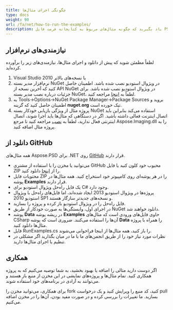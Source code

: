 ```yaml
---
title: چگونگی اجرای مثال‌ها
type: docs
weight: 90
url: /fa/net/how-to-run-the-examples/
description: یاد بگیرید که چگونه مثال‌های مربوط به کتابخانه فرمت فایل PSD که در GitHub میزبانی می‌شوند، اجرا کنید.
---
```


## **نیازمندی‌های نرم‌افزار**
لطفاً مطمئن شوید که پیش از دانلود و اجرای مثال‌ها، نیازمندی‌های زیر را برآورده کرده‌اید.

1. Visual Studio 2010 یا نسخه‌های بالاتر
1. نرم‌افزار مدیر بسته NuGet در ویژوال استودیو نصب شده باشد. اطمینان حاصل کنید که آخرین نسخه از API NuGet در ویژوال استودیو نصب شده باشد. برای جزئیات درباره نصب مدیر بسته NuGet، لطفاً به [اینجا](http://docs.nuget.org/ndocs/guides/install-nuget) مراجعه کنید.
1. به Tools->Options->NuGet Package Manager->Package Sources بروید و اطمینان حاصل کنید که گزینه **nuget.org** تیک خورده است.
1. پروژه مثال از ویژگی بازیابی خودکار بسته NuGet استفاده می‌کند بنابراین باید اتصال اینترنت فعالی داشته باشید. اگر در دستگاهی که مثال‌ها باید اجرا شوند، اتصال اینترنتی فعال ندارید، لطفاً به [نصب](/psd/fa/net/installation/) مراجعه کنید تا مرجع Aspose.Imaging.dll را به پروژه مثال اضافه کنید.
## **دانلود از GitHub**
همه مثال‌های Aspose.PSD برای .NET روی [GitHub](https://github.com/aspose-psd/Aspose.PSD-for-.NET) قرار دارند.

- می‌توانید یا مخزن را با استفاده از مشتری GitHub محبوب خود کلون کنید یا فایل ZIP را از [اینجا](https://github.com/aspose-psd/Aspose.PSD-for-.NET/archive/master.zip) دانلود کنید.
- محتویات فایل ZIP را در هر پوشه‌ای روی کامپیوتر خود استخراج کنید. همه مثال‌ها در پوشه **Examples** قرار دارند.
- یک فایل راه‌حل ویژوال استودیو برای C# وجود دارد.
- پروژه‌ها در ویژوال استودیو 2013 ایجاد شده‌اند، اما فایل‌های راه‌حل با ویژوال استودیو 2010 SP1 و نسخه‌های جدیدتر سازگار هستند.
- فایل راه‌حل را در ویژوال استودیو باز کرده و پروژه را بسازید.
- در اجرای اول، وابستگی‌ها به صورت خودکار از طریق NuGet دانلود خواهند شد.
- پوشه **Data** در ریشه پوشه **Examples** حاوی فایل‌های ورودی است که مثال‌های CSharp آن‌ها را استفاده می‌کنند. ضروری است که پوشه **Data** را همراه با پروژه مثال‌ها دانلود کنید.
- فایل RunExamples.cs را باز کنید، همه مثال‌ها از اینجا فراخوانی می‌شوند.
- نظرات مورد نیاز خود را از طریق انجمن‌های ما با ما در میان بگذارید اگر مشکلی در تنظیم یا اجرای مثال‌ها دارید.
## **همکاری**
اگر دوست دارید مثالی را اضافه یا بهبود بخشید، به شما توصیه می‌کنیم که به پروژه همکاری کنید. تمام مثال‌ها و پروژه‌های نمایشی در این مخزن از منبع باز هستند و می‌توانند به آزادی در برنامه‌های خود استفاده شوند.

برای همکاری، می‌توانید مخزن را fork کنید، کد منبع را ویرایش کنید و یک درخواست pull بسازید. ما تغییرات را بررسی کرده و در صورت مفید بودن، آن‌ها را در مخزن اضافه می‌کنیم.
